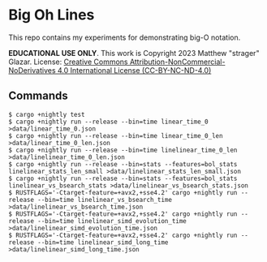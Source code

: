# Big Oh Lines

This repo contains my experiments for demonstrating big-O notation.

**EDUCATIONAL USE ONLY**. This work is Copyright 2023 Matthew "strager" Glazar.
License: [Creative Commons Attribution-NonCommercial-NoDerivatives 4.0
International License (CC-BY-NC-ND-4.0)](LICENSE)

## Commands

    $ cargo +nightly test
    $ cargo +nightly run --release --bin=time linear_time_0 >data/linear_time_0.json
    $ cargo +nightly run --release --bin=time linear_time_0_len >data/linear_time_0_len.json
    $ cargo +nightly run --release --bin=time linelinear_time_0_len >data/linelinear_time_0_len.json
    $ cargo +nightly run --release --bin=stats --features=bol_stats linelinear_stats_len_small >data/linelinear_stats_len_small.json
    $ cargo +nightly run --release --bin=stats --features=bol_stats linelinear_vs_bsearch_stats >data/linelinear_vs_bsearch_stats.json
    $ RUSTFLAGS='-Ctarget-feature=+avx2,+sse4.2' cargo +nightly run --release --bin=time linelinear_vs_bsearch_time >data/linelinear_vs_bsearch_time.json
    $ RUSTFLAGS='-Ctarget-feature=+avx2,+sse4.2' cargo +nightly run --release --bin=time linelinear_simd_evolution_time >data/linelinear_simd_evolution_time.json
    $ RUSTFLAGS='-Ctarget-feature=+avx2,+sse4.2' cargo +nightly run --release --bin=time linelinear_simd_long_time >data/linelinear_simd_long_time.json
